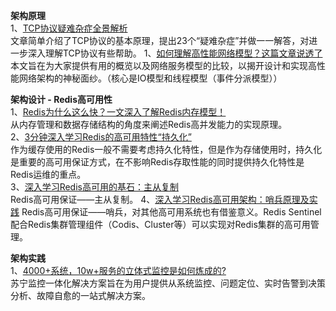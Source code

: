 **架构原理**    
1、[TCP协议疑难杂症全景解析](https://mp.weixin.qq.com/s?__biz=MzI4OTU3ODk3NQ==&mid=2247485188&idx=1&sn=c2e8c0f8ab27c798954d417ca550c449&chksm=ec2c4db4db5bc4a24028715c8bdfe4564cdebca2ea4fa9eaa4b86634073f7f48e274fffd7180&scene=0#rd)  
文章简单介绍了TCP协议的基本原理，提出23个“疑难杂症”并做一一解答，对进一步深入理解TCP协议有些帮助。
1、[如何理解高性能网络模型？这篇文章说透了](https://mp.weixin.qq.com/s?__biz=MjM5ODI5Njc2MA==&mid=2655818750&idx=1&sn=85f61fa4add73eddba9973c85f8be131&chksm=bd74de298a03573f9d42b5e6769e7ad7ed24a1d3204ac7ec188579dbb180b988d3db7b362639&scene=0#rd)  
本文旨在为大家提供有用的概览以及网络服务模型的比较，以揭开设计和实现高性能网络架构的神秘面纱。（核心是IO模型和线程模型（事件分派模型））

**架构设计 - Redis高可用性**   
1、[Redis为什么这么快？一文深入了解Redis内存模型！](https://mp.weixin.qq.com/s?__biz=MjM5ODI5Njc2MA==&mid=2655816024&idx=1&sn=f4ee4afce1055d9f34c61a8a9d95918a&chksm=bd74c48f8a034d99ffb4291e78a6b0c6654a8ab74d83bbf6739bc4ec20ce7ae1165d19e79d44&scene=21#wechat_redirect)  
从内存管理和数据存储结构的角度来阐述Redis高并发能力的实现原理。  
2、[3分钟深入学习Redis的高可用特性“持久化”](https://mp.weixin.qq.com/s?__biz=MjM5ODI5Njc2MA==&mid=2655817009&idx=1&sn=1b28414b42179d506d4216112dfc36c7&chksm=bd74c0e68a0349f0506ea75dccad96e4c302764b45e2b5c6869d5d1e5d1fd3bb5c4931caf2a6&scene=21#wechat_redirect)  
作为缓存使用的Redis一般不需要考虑持久化特性，但是作为存储使用时，持久化是重要的高可用保证方式，在不影响Redis存取性能的同时提供持久化特性是Redis运维的重点。  
3、[深入学习Redis高可用的基石：主从复制](https://mp.weixin.qq.com/s?__biz=MjM5ODI5Njc2MA==&mid=2655817476&idx=1&sn=0a50d49549e3efbeb7a7cf4903e410f3&chksm=bd74c2d38a034bc53b808d9dcba840f958c2c856a256cb21702a2945b7e02f86b9e2702eb671&scene=21#wechat_redirect)  
Redis高可用保证——主从复制。
4、[深入学习Redis高可用架构：哨兵原理及实践](https://mp.weixin.qq.com/s?__biz=MjM5ODI5Njc2MA==&mid=2655818849&idx=1&sn=1e1409612bfcb57bd4ab20a0d7fc43ad&chksm=bd74d9b68a0350a02093cd6b6b2925769ef2f364a411822fc3070ba0ebde6d24377190d5c886&scene=0#rd)
Redis高可用保证——哨兵，对其他高可用系统也有借鉴意义。Redis Sentinel配合Redis集群管理组件（Codis、Cluster等）可以实现对Redis集群的高可用管理。  

**架构实践**  
1、[4000+系统，10w+服务的立体式监控是如何炼成的?](https://mp.weixin.qq.com/s?__biz=MjM5ODI5Njc2MA==&mid=2655818782&idx=1&sn=c9b21cad29923aad15b7a905d3886915&chksm=bd74d9c98a0350dfcac8527ee418186523db9a42bd41d9475840442856b61fa9ae906d062166&scene=0#rd)  
苏宁监控一体化解决方案旨在为用户提供从系统监控、问题定位、实时告警到决策分析、故障自愈的一站式解决方案。
